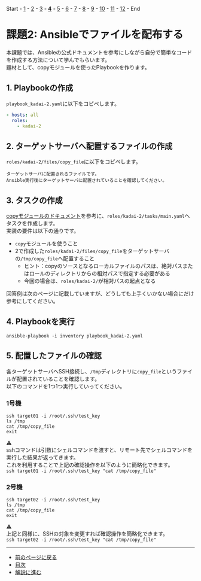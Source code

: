 Start - [1](step1.md) - [2](step2.md) - [3](step3.md) - [**4**](step4.md) - [5](step5.md) - [6](step6.md) - [7](step7.md) - [8](step8.md) - [9](step9.md) - [10](step10.md) - [11](step11.md) - [12](step12.md) - End


# 課題2: Ansibleでファイルを配布する

本課題では、Ansibleの公式ドキュメントを参考にしながら自分で簡単なコードを作成する方法について学んでもらいます。  
題材として、copyモジュールを使ったPlaybookを作ります。

## 1. Playbookの作成

`playbook_kadai-2.yaml`に以下をコピペします。

```yaml
- hosts: all
  roles:
    - kadai-2
```

## 2. ターゲットサーバへ配置するファイルの作成

`roles/kadai-2/files/copy_file`に以下をコピペします。

```text
ターゲットサーバに配置されるファイルです。
Ansible実行後にターゲットサーバに配置されていることを確認してください。
```

## 3. タスクの作成

[copyモジュールのドキュメント](https://docs.ansible.com/ansible/2.9_ja/modules/copy_module.html)を参考に、`roles/kadai-2/tasks/main.yaml`へタスクを作成します。  
実装の要件は以下の通りです。

* `copy`モジュールを使うこと
* 2で作成した`roles/kadai-2/files/copy_file`をターゲットサーバの`/tmp/copy_file`へ配置すること
  * ヒント：copyのソースとなるローカルファイルのパスは、絶対パスまたはロールのディレクトリからの相対パスで指定する必要がある
  * 今回の場合は、`roles/kadai-2/`が相対パスの起点となる

回答例は次のページに記載していますが、どうしても上手くいかない場合にだけ参考にしてください。

## 4. Playbookを実行

`ansible-playbook -i inventory playbook_kadai-2.yaml`

## 5. 配置したファイルの確認

各ターゲットサーバへSSH接続し、`/tmp`ディレクトリに`copy_file`というファイルが配置されていることを確認します。  
以下のコマンドを1つ1つ実行していってください。

### 1号機

`ssh target01 -i /root/.ssh/test_key`  
`ls /tmp`  
`cat /tmp/copy_file`  
`exit`

:warning:  
sshコマンドは引数にシェルコマンドを渡すと、リモート先でシェルコマンドを実行した結果が返ってきます。  
これを利用することで上記の確認操作を以下のように簡略化できます。  
`ssh target01 -i /root/.ssh/test_key "cat /tmp/copy_file"`

### 2号機

`ssh target02 -i /root/.ssh/test_key`  
`ls /tmp`  
`cat /tmp/copy_file`  
`exit`

:warning:  
上記と同様に、SSHの対象を変更すれば確認操作を簡略化できます。  
`ssh target02 -i /root/.ssh/test_key "cat /tmp/copy_file"`

---

- [前のページに戻る](step3.md)
- [目次](README.md)
- [解説に進む](step4a.md)
